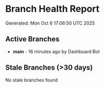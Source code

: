 # Branch Health Report
Generated: Mon Oct  6 17:06:50 UTC 2025

## Active Branches
- **main** - 16 minutes ago by Dashboard Bot

## Stale Branches (>30 days)
No stale branches found

